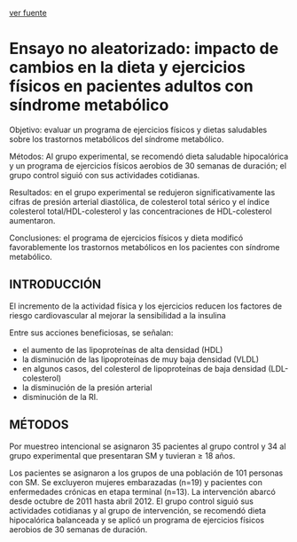 [ver fuente](/docs/documentacion/Ensayo_no_aleatorizado_impacto_de_cambios_en_la_dieta_y_ejercicios_físicos_en_pacientes_adultos_con_síndrome_metabólico.md)

# Ensayo no aleatorizado: impacto de cambios en la dieta y ejercicios físicos en pacientes adultos con síndrome metabólico

Objetivo: evaluar un programa de ejercicios físicos y dietas saludables sobre los trastornos metabólicos del síndrome metabólico.

Métodos: 
Al grupo experimental, se recomendó dieta saludable hipocalórica y un programa de ejercicios físicos aerobios de 30 semanas de duración; el grupo control siguió con sus actividades cotidianas.

Resultados: en el grupo experimental se redujeron significativamente las cifras de presión arterial diastólica, de colesterol total sérico y el índice colesterol total/HDL-colesterol y las concentraciones de HDL-colesterol aumentaron.

Conclusiones: el programa de ejercicios físicos y dieta modificó favorablemente los trastornos metabólicos en los pacientes con síndrome metabólico.

## INTRODUCCIÓN

El incremento de la actividad física y los ejercicios reducen los factores de riesgo cardiovascular al mejorar la sensibilidad a la insulina

 Entre sus acciones beneficiosas, se señalan:
- el aumento de las lipoproteínas de alta densidad (HDL)
- la disminución de las lipoproteínas de muy baja densidad (VLDL)
- en algunos casos, del colesterol de lipoproteínas de baja densidad (LDL-colesterol)
- la disminución de la presión arterial
- disminución de la RI.


## MÉTODOS

 Por muestreo intencional se asignaron 35 pacientes al grupo control y 34 al grupo experimental que presentaran SM y tuvieran ≥ 18 años.
 
 Los pacientes se asignaron a los grupos de una población de 101 personas con SM.
 Se excluyeron mujeres embarazadas (n=19) y pacientes con enfermedades crónicas en etapa terminal (n=13).
 La intervención abarcó desde octubre de 2011 hasta abril 2012.
 El grupo control siguió sus actividades cotidianas y al grupo de intervención, se recomendó dieta hipocalórica balanceada y se aplicó un programa de ejercicios físicos aerobios de 30 semanas de duración.